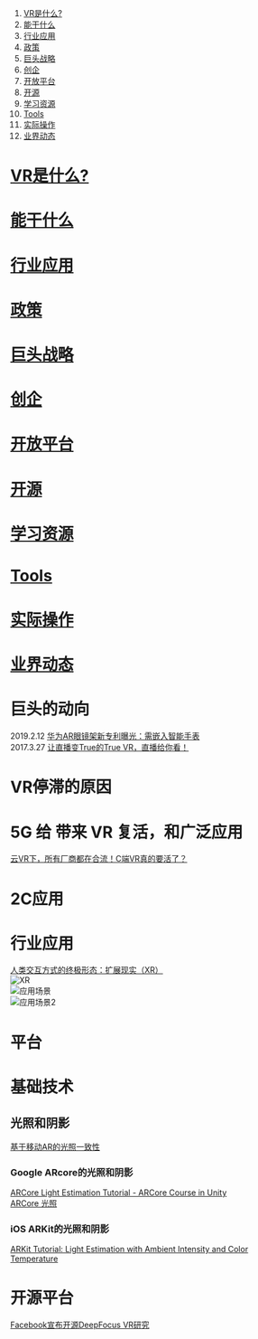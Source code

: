 
1. <a href="#tag-VR是什么?">VR是什么?</a> 
1. <a href="#tag-能干什么">能干什么</a>
1. <a href="#tag-行业应用">行业应用</a>
1. <a href="#tag-政策">政策</a>
1. <a href="#tag-巨头战略">巨头战略</a>
1. <a href="#tag-创企">创企</a>
1. <a href="#tag-开放平台">开放平台</a>
1. <a href="#tag-开源">开源</a>
1. <a href="#tag-学习资源">学习资源</a>
1. <a href="#tag-Tools">Tools</a>
1. <a href="#tag-实际操作">实际操作</a> 
1. <a href="#tag-业界动态">业界动态</a>

# <a id="tag-VR是什么?" href="#tag-VR是什么?">VR是什么?</a>
# <a id="tag-能干什么" href="#tag-能干什么">能干什么</a>
# <a id="tag-行业应用" href="#tag-行业应用">行业应用</a>
# <a id="tag-政策" href="#tag-政策">政策</a>
# <a id="tag-巨头战略" href="#tag-巨头战略">巨头战略</a>
# <a id="tag-创企" href="#tag-创企">创企</a>
# <a id="tag-开放平台" href="#tag-开放平台">开放平台</a>
# <a id="tag-开源" href="#tag-开源">开源</a>
# <a id="tag-学习资源" href="#tag-学习资源">学习资源</a>
# <a id="tag-Tools" href="#tag-Tools">Tools</a>
# <a id="tag-实际操作" href="#tag-实际操作">实际操作</a>
# <a id="tag-业界动态" href="#tag-业界动态">业界动态</a>












# 巨头的动向
2019.2.12 [华为AR眼镜架新专利曝光：需嵌入智能手表](http://tech.163.com/19/0212/07/E7Q15B5200097U7T.html)<br>
2017.3.27 [让直播变True的True VR，直播给你看！ ](http://www.sohu.com/a/130553630_447115)<BR>

# VR停滞的原因 

# 5G 给 带来 VR 复活，和广泛应用
[云VR下，所有厂商都在合流！C端VR真的要活了？](https://baijiahao.baidu.com/s?id=1616645906622093641&wfr=spider&for=pc)<BR>


# 2C应用

# 行业应用
[人类交互方式的终极形态：扩展现实（XR） ](https://www.seoxiehui.cn/article-107497-1.html)<br>
![XR](http://www.elecfans.com/uploads/allimg/171026/11060222U-0.png)<br>
![应用场景](https://www.seoxiehui.cn/data/attachment/portal/201901/28/161244vc7dkdkdjbacjz7q.jpg)<br>
![应用场景2](https://www.seoxiehui.cn/data/attachment/portal/201901/28/161244ij518cgj0kc63n5c.jpg)<br>


# 平台 

# 基础技术

## 光照和阴影
[基于移动AR的光照一致性](https://www.toutiao.com/a6467378044548940302/)<br>

### Google ARcore的光照和阴影
[ARCore Light Estimation Tutorial - ARCore Course in Unity]()<br> 
[ARCore 光照](https://www.andreasjakl.com/real-time-light-estimation-with-google-arcore/)<br>

### iOS ARKit的光照和阴影
[ARKit Tutorial: Light Estimation with Ambient Intensity and Color Temperature](https://www.appcoda.com/arkit-light-estimation/)<br>

# 开源平台
[Facebook宣布开源DeepFocus VR研究](https://baijiahao.baidu.com/s?id=1620330257742706851&wfr=spider&for=pc)<br>
